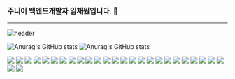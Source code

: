 ### 주니어 백엔드개발자 임채원입니다. 👋

---

![header](https://capsule-render.vercel.app/api?type=Waving)

![Anurag's GitHub stats](https://github-readme-stats.vercel.app/api/top-langs/?username=imchaewon&langs_count=8&theme=dark)
![Anurag's GitHub stats](https://github-readme-stats.vercel.app/api?username=imchaewon&show_icons=true&theme=radical)

<div>
<a href="javascript:"><img src="https://img.shields.io/badge/Java-E34F26?style=flat&logo=Java"/></a>
<a href="javascript:"><img src="https://img.shields.io/badge/Oracle-F80000?style=flat&logo=Oracle&logoColor=fff"/></a>
<a href="javascript:"><img src="https://img.shields.io/badge/Mybatis-43B02A"/></a>
<a href="javascript:"><img src="https://img.shields.io/badge/Spring-orange?style=flat&logo=Spring&logoColor=6DB33F"/></a>
<a href="javascript:"><img src="https://img.shields.io/badge/SpringBoot-0079C1?style=flat&logo=Spring Boot&logoColor=6DB33F"/></a>
<a href="javascript:"><img src="https://img.shields.io/badge/Git-43B02A?logo=git&logoColor=F05032"/></a>
<a href="javascript:"><img src="https://img.shields.io/badge/Docker-2496ED?style=flat&logo=Docker&logoColor=2496ED"/></a>
<a href="javascript:"><img src="https://img.shields.io/badge/Ubuntu-E95420?style=flat&logo=Ubuntu&logoColor=E95420"/></a>
<a href="javascript:"><img src="https://img.shields.io/badge/MySql-4479A1?logo=MySQL&logoColor=4479A1"/></a>
<a href="javascript:"><img src="https://img.shields.io/badge/Python-3776AB?logo=Python&logoColor=3776AB"/></a>
<a href="javascript:"><img src="https://img.shields.io/badge/Selenium-43B02A?logo=Selenium&logoColor=43B02A"/></a>
<a href="javascript:"><img src="https://img.shields.io/badge/GWT-43B02A?logo=google&logoColor=E62A33"/></a>
<a href="javascript:"><img src="https://img.shields.io/badge/REST API-43B02A"/></a>
<a href="javascript:"><img src="https://img.shields.io/badge/Jenkins-43B02A?logo=jenkins&logoColor=D24939"/></a>
<a href="javascript:"><img src="https://img.shields.io/badge/Linux-43B02A?logo=linux&logoColor=FCC624"/></a>
<a href="javascript:"><img src="https://img.shields.io/badge/Shell-43B02A?logo=powershell&logoColor=5391FE"/></a>
<a href="javascript:"><img src="https://img.shields.io/badge/IntelliJ IDEA-43B02A?logo=intellijidea&logoColor=000"/></a>
<a href="javascript:"><img src="https://img.shields.io/badge/SourceTree-43B02A?logo=sourcetree&logoColor=0052CC"/></a>
<a href="javascript:"><img src="https://img.shields.io/badge/Stream-43B02A"/></a>
<a href="javascript:"><img src="https://img.shields.io/badge/AWS-43B02A?logo=amazonaws&logoColor=232F3E"/></a>
<a href="javascript:"><img src="https://img.shields.io/badge/macOS-43B02A?logo=macos&logoColor=000"/></a>
<a href="javascript:"><img src="https://img.shields.io/badge/HTML5-007396?style=flat&logo=HTML5&logoColor=E34F26"/></a>
<a href="javascript:"><img src="https://img.shields.io/badge/CSS3-1572B6?style=flat&logo=CSS3&logoColor=1572B6"/></a>
<a href="javascript:"><img src="https://img.shields.io/badge/jQuery-0769AD?style=flat&logo=jQuery&logoColor=CC6699"/></a>
<a href="javascript:"><img src="https://img.shields.io/badge/JavaScript-F7DF1E?style=flat&logo=JavaScript&logoColor=blueviolet"/></a>
<a href="javascript:"><img src="https://img.shields.io/badge/JSON-43B02A?logo=json&logoColor=000"/></a>
<a href="javascript:"><img src="https://img.shields.io/badge/Ajax-43B02A"/></a>
  
  
</div>


<!--
**imchaewon/imchaewon** is a ✨ _special_ ✨ repository because its `README.md` (this file) appears on your GitHub profile.

Here are some ideas to get you started:

- 🔭 I’m currently working on ...
- 🌱 I’m currently learning ...
- 👯 I’m looking to collaborate on ...
- 🤔 I’m looking for help with ...
- 💬 Ask me about ...
- 📫 How to reach me: ...
- 😄 Pronouns: ...
- ⚡ Fun fact: ...
-->


